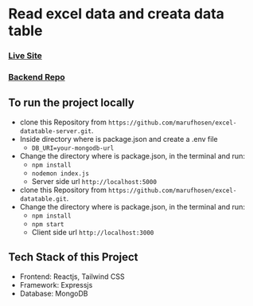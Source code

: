 # Read excel data and creata data table

### [Live Site](https://github.com/marufhosen/excel-datatable)

### [Backend Repo](https://github.com/marufhosen/excel-datatable-server.git)

## To run the project locally

- clone this Repository from `https://github.com/marufhosen/excel-datatable-server.git`.
- Inside directory where is package.json and create a .env file
  - `DB_URI=your-mongodb-url`
- Change the directory where is package.json, in the terminal and run:
  - `npm install`
  - `nodemon index.js`
  - Server side url `http://localhost:5000`
- clone this Repository from `https://github.com/marufhosen/excel-datatable.git`.
- Change the directory where is package.json, in the terminal and run:
  - `npm install`
  - `npm start`
  - Client side url `http://localhost:3000`

## Tech Stack of this Project

- Frontend: Reactjs, Tailwind CSS
- Framework: Expressjs
- Database: MongoDB
